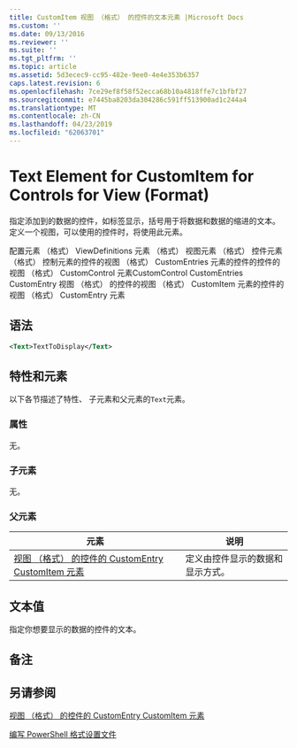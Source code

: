 ```yaml
---
title: CustomItem 视图 （格式） 的控件的文本元素 |Microsoft Docs
ms.custom: ''
ms.date: 09/13/2016
ms.reviewer: ''
ms.suite: ''
ms.tgt_pltfrm: ''
ms.topic: article
ms.assetid: 5d3ecec9-cc95-482e-9ee0-4e4e353b6357
caps.latest.revision: 6
ms.openlocfilehash: 7ce29ef8f58f52ecca68b10a4818ffe7c1bfbf27
ms.sourcegitcommit: e7445ba8203da304286c591ff513900ad1c244a4
ms.translationtype: MT
ms.contentlocale: zh-CN
ms.lasthandoff: 04/23/2019
ms.locfileid: "62063701"
---
```

# <a name="text-element-for-customitem-for-controls-for-view-format"></a>Text Element for CustomItem for Controls for View (Format)

指定添加到的数据的控件，如标签显示，括号用于将数据和数据的缩进的文本。 定义一个视图，可以使用的控件时，将使用此元素。

配置元素 （格式） ViewDefinitions 元素 （格式） 视图元素 （格式） 控件元素 （格式） 控制元素的控件的视图 （格式） CustomEntries 元素的控件的控件的视图 （格式） CustomControl 元素CustomControl CustomEntries CustomEntry 视图 （格式） 的控件的视图 （格式） CustomItem 元素的控件的视图 （格式） CustomEntry 元素

## <a name="syntax"></a>语法

```xml
<Text>TextToDisplay</Text>
```

## <a name="attributes-and-elements"></a>特性和元素

以下各节描述了特性、 子元素和父元素的`Text`元素。

### <a name="attributes"></a>属性

无。

### <a name="child-elements"></a>子元素

无。

### <a name="parent-elements"></a>父元素

|元素|说明|
|-------------|-----------------|
|[视图 （格式） 的控件的 CustomEntry CustomItem 元素](./customitem-element-for-customentry-for-controls-for-view-format.md)|定义由控件显示的数据和显示方式。|

## <a name="text-value"></a>文本值

指定你想要显示的数据的控件的文本。

## <a name="remarks"></a>备注

## <a name="see-also"></a>另请参阅

[视图 （格式） 的控件的 CustomEntry CustomItem 元素](./customitem-element-for-customentry-for-controls-for-view-format.md)

[编写 PowerShell 格式设置文件](./writing-a-powershell-formatting-file.md)
